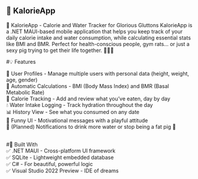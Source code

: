 ## 🐷 KalorieApp

🐽 KalorieApp - Calorie and Water Tracker for Glorious Gluttons
KalorieApp is a .NET MAUI-based mobile application that helps you keep track of your daily calorie intake and water consumption, while calculating essential stats like BMI and BMR.
Perfect for health-conscious people, gym rats... or just a sexy pig trying to get their life together. 🐷💧🔥

#💡 Features

🧠 User Profiles - Manage multiple users with personal data (height, weight, age, gender)<br>
🧮 Automatic Calculations - BMI (Body Mass Index) and BMR (Basal Metabolic Rate)<br>
🍖 Calorie Tracking - Add and review what you’ve eaten, day by day<br>
💧 Water Intake Logging - Track hydration throughout the day<br>
📊 History View - See what you consumed on any date<br>
🐽 Funny UI - Motivational messages with a playful attitude<br>
🔔 (Planned) Notifications to drink more water or stop being a fat pig 🐷<br><br>

#📱 Built With<br>
✅ .NET MAUI - Cross-platform UI framework<br>
✅ SQLite - Lightweight embedded database<br>
✅ C# - For beautiful, powerful logic<br>
✅ Visual Studio 2022 Preview - IDE of dreams<br>
